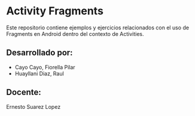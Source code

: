 # Activity Fragments

Este repositorio contiene ejemplos y ejercicios relacionados con el uso de Fragments en Android dentro del contexto de Activities.

## Desarrollado por:

- Cayo Cayo, Fiorella Pilar
- Huayllani Diaz, Raul

## Docente:

Ernesto Suarez Lopez
